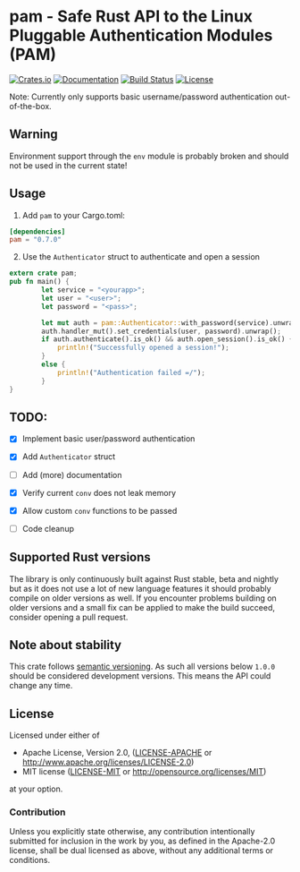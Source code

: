 # pam - Safe Rust API to the Linux Pluggable Authentication Modules (PAM)

[![Crates.io](https://img.shields.io/crates/v/pam.svg)](https://crates.io/crates/pam)
[![Documentation](https://docs.rs/pam/badge.svg)](https://docs.rs/pam/)
[![Build Status](https://dev.azure.com/1wilkens/ci/_apis/build/status/pam?branchName=master)](https://dev.azure.com/1wilkens/ci/_build/latest?definitionId=2&branchName=master)
[![License](https://img.shields.io/crates/l/pam.svg?branch=master)](https://travis-ci.org/1wilkens/pam)

Note: Currently only supports basic username/password authentication out-of-the-box.


## Warning
Environment support through the `env` module is probably broken and should not be used in the current state!


## Usage
1. Add `pam` to your Cargo.toml:
```toml
[dependencies]
pam = "0.7.0"
```
2. Use the `Authenticator` struct to authenticate and open a session
```rust
extern crate pam;
pub fn main() {
        let service = "<yourapp>";
        let user = "<user>";
        let password = "<pass>";

        let mut auth = pam::Authenticator::with_password(service).unwrap();
        auth.handler_mut().set_credentials(user, password).unwrap();
        if auth.authenticate().is_ok() && auth.open_session().is_ok() {
            println!("Successfully opened a session!");
        }
        else {
            println!("Authentication failed =/");
        }
}
```


## TODO:
  - [x] Implement basic user/password authentication
  - [x] Add `Authenticator` struct
  - [ ] Add (more) documentation
  - [x] Verify current `conv` does not leak memory
  - [x] Allow custom `conv` functions to be passed
  - [ ] Code cleanup


## Supported Rust versions
The library is only continuously built against Rust stable, beta and nightly but as it does not use a lot of new language features it should probably compile on older versions as well.
If you encounter problems building on older versions and a small fix can be applied to make the build succeed, consider opening a pull request.


## Note about stability
This crate follows [semantic versioning](http://semver.org). As such all versions below `1.0.0` should be
considered development versions. This means the API could change any time.


## License

Licensed under either of

 * Apache License, Version 2.0, ([LICENSE-APACHE](LICENSE-APACHE) or http://www.apache.org/licenses/LICENSE-2.0)
 * MIT license ([LICENSE-MIT](LICENSE-MIT) or http://opensource.org/licenses/MIT)

at your option.

### Contribution

Unless you explicitly state otherwise, any contribution intentionally
submitted for inclusion in the work by you, as defined in the Apache-2.0
license, shall be dual licensed as above, without any additional terms or
conditions.
